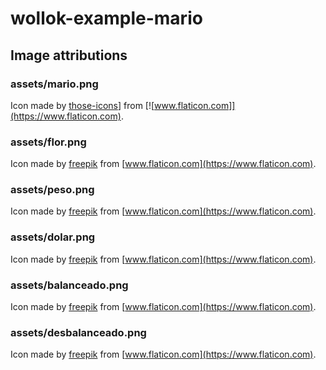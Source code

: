 # wollok-example-mario

## Image attributions
### assets/mario.png
Icon made by [those-icons](https://www.flaticon.com/authors/those-icons)] from [![www.flaticon.com]](https://www.flaticon.com).

### assets/flor.png
Icon made by [freepik](https://www.flaticon.com/authors/freepik) from [www.flaticon.com](https://www.flaticon.com).

### assets/peso.png
Icon made by [freepik](https://www.flaticon.com/authors/freepik) from [www.flaticon.com](https://www.flaticon.com).

### assets/dolar.png
Icon made by [freepik](https://www.flaticon.com/authors/freepik) from [www.flaticon.com](https://www.flaticon.com).

### assets/balanceado.png
Icon made by [freepik](https://www.flaticon.com/authors/freepik) from [www.flaticon.com](https://www.flaticon.com).

### assets/desbalanceado.png
Icon made by [freepik](https://www.flaticon.com/authors/freepik) from [www.flaticon.com](https://www.flaticon.com).

